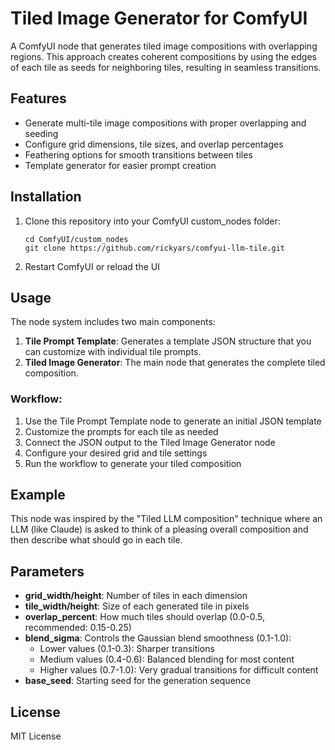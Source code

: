 # Tiled Image Generator for ComfyUI

A ComfyUI node that generates tiled image compositions with overlapping regions. This approach creates coherent compositions by using the edges of each tile as seeds for neighboring tiles, resulting in seamless transitions.

## Features

- Generate multi-tile image compositions with proper overlapping and seeding
- Configure grid dimensions, tile sizes, and overlap percentages
- Feathering options for smooth transitions between tiles
- Template generator for easier prompt creation

## Installation

1. Clone this repository into your ComfyUI custom_nodes folder:
   ```
   cd ComfyUI/custom_nodes
   git clone https://github.com/rickyars/comfyui-llm-tile.git
   ```

2. Restart ComfyUI or reload the UI

## Usage

The node system includes two main components:

1. **Tile Prompt Template**: Generates a template JSON structure that you can customize with individual tile prompts.
2. **Tiled Image Generator**: The main node that generates the complete tiled composition.

### Workflow:

1. Use the Tile Prompt Template node to generate an initial JSON template
2. Customize the prompts for each tile as needed
3. Connect the JSON output to the Tiled Image Generator node
4. Configure your desired grid and tile settings
5. Run the workflow to generate your tiled composition

## Example

This node was inspired by the "Tiled LLM composition" technique where an LLM (like Claude) is asked to think of a pleasing overall composition and then describe what should go in each tile.

## Parameters

- **grid_width/height**: Number of tiles in each dimension
- **tile_width/height**: Size of each generated tile in pixels
- **overlap_percent**: How much tiles should overlap (0.0-0.5, recommended: 0.15-0.25)
- **blend_sigma**: Controls the Gaussian blend smoothness (0.1-1.0):
  - Lower values (0.1-0.3): Sharper transitions
  - Medium values (0.4-0.6): Balanced blending for most content
  - Higher values (0.7-1.0): Very gradual transitions for difficult content
- **base_seed**: Starting seed for the generation sequence

## License

MIT License